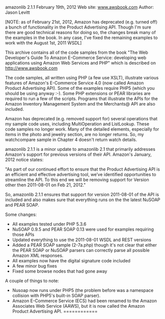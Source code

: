 amazonlib 2.1.1  February 19th, 2012
Web site: www.awsbook.com 
Author: Jason Levitt 

[NOTE: as of February 21st, 2012, Amazon has deprecated (e.g. turned off) a
bunch of functionality in the Product Advertising API. Though I'm sure there are
good technical reasons for doing so, the changes break many of the examples
in the book. In any case, I've fixed the remaining examples to work with
the August 1st, 2011 WSDL]

This archive contains all of the code samples from the book 
"The Web Developer's Guide To Amazon E-Commerce Service:
developing web applications using Amazon Web Services and PHP" 
which is described on  http://www.awsbook.com

The code samples, all written using PHP (a few use XSLT), illustrate various 
features of Amazon's E-Commerce Service 4.0 (now called Amazon Product 
Advertising API). Some of the examples require PHP5 (which
you should be using anyway :-). Some PHP extensions or PEAR libraries 
are required to run a few of the scripts. Programs that illustrate the 
APIs for the Amazon Inventory Management System and the Merchants@ API 
are also included. 

Amazon has deprecated (e.g. removed support for) several operations
that my sample code uses, including MultiOperation and ListLookup. These
code samples no longer work.  Many of the detailed elements, especially for
items in the photo and jewelry section, are no longer returns. So, my
watchcompare sample in Chapter 4 doesn't return watch details.

amazonlib 2.1.1 is a minor update to amazonlib 2.1 that primarily
addresses Amazon's support for previous versions of their API.
Amazon's January, 2012 notice states:

"As part of our continued effort to ensure that the Product Advertising API 
is an efficient and effective advertising tool, we’ve identified opportunities 
to streamline the API. To this end we will be removing support for Version 
other then 2011-08-01 on Feb 21, 2012."

So, amazonlib 2.1.1 ensures that support for version 2011-08-01 of the API is
included and also makes sure that everything runs on the the latest NuSOAP and
PEAR SOAP. 

Some changes:

* All examples tested under PHP 5.3.6
* NuSOAP 0.9.5 and PEAR SOAP 0.13 were used for examples requiring those APIs
* Updated everything to use the 2011-08-01 WSDL and REST versions
* Added a PEAR SOAP sample (2-7a.php) though it's not clear that
  either the PEAR SOAP or NuSOAP parsers can correctly parse all
  possible Amazon XML responses. 
* All examples now have the digital signature code included
* A few minor bug fixes
* Fixed some browse nodes that had gone away

A couple of things to note:

* Nusoap now runs under PHP5 (the problem before was a namespace collision 
  with PHP5's built-in SOAP parser).  
* Amazon E-Commerce Service (ECS) had been renamed to the
  Amazon Associates Web Service (AAWS), but it is now called
  the Amazon Product Advertising API.
============
